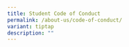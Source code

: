 ```yaml
---
title: Student Code of Conduct
permalink: /about-us/code-of-conduct/
variant: tiptap
description: ""
---
```

<p></p>